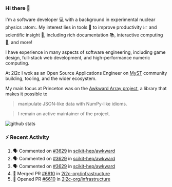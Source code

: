 ### Hi there 👋 

I'm a software developer 💻 with a background in experimental nuclear physics :atom:. My interest lies in tools :wrench: to improve productivity :chart_with_upwards_trend: and scientific insight :telescope:, including rich documentation 📚, interactive computing 🧮, and more! 

I have experience in many aspects of software engineering, including game design, full-stack web development, and high-performance numeric computing. 

At 2i2c I wok as an Open Source Applications Engineer on [MyST](https://github.com/jupyter-book/mystmd) community building, tooling, and the wider ecosystem. 

My main focus at Princeton was on the [Awkward Array project](awkward-array.org/), a library that makes it possible to 
> manipulate JSON-like data with NumPy-like idioms.

> I remain an active maintainer of the project. 

![github stats](https://github-readme-stats.vercel.app/api?username=agoose77&show_icons=true&hide_rank=true&hide_title=true&bg_color=30,e76445,904e95&text_color=efe3ec&icon_color=efe3ec)
<!--
**agoose77/agoose77** is a ✨ _special_ ✨ repository because its `README.md` (this file) appears on your GitHub profile.

Here are some ideas to get you started:

- 🔭 I’m currently working on ...
- 🌱 I’m currently learning ...
- 👯 I’m looking to collaborate on ...
- 🤔 I’m looking for help with ...
- 💬 Ask me about ...
- 📫 How to reach me: ...
- 😄 Pronouns: ...
- ⚡ Fun fact: ...
-->

### :zap: Recent Activity

<!--START_SECTION:activity-->
1. 🗣 Commented on [#3629](https://github.com/scikit-hep/awkward/pull/3629#issuecomment-3213695144) in [scikit-hep/awkward](https://github.com/scikit-hep/awkward)
2. 🗣 Commented on [#3629](https://github.com/scikit-hep/awkward/pull/3629#issuecomment-3213680037) in [scikit-hep/awkward](https://github.com/scikit-hep/awkward)
3. 🗣 Commented on [#3629](https://github.com/scikit-hep/awkward/pull/3629#issuecomment-3213659882) in [scikit-hep/awkward](https://github.com/scikit-hep/awkward)
4. 🎉 Merged PR [#6610](https://github.com/2i2c-org/infrastructure/pull/6610) in [2i2c-org/infrastructure](https://github.com/2i2c-org/infrastructure)
5. 💪 Opened PR [#6610](https://github.com/2i2c-org/infrastructure/pull/6610) in [2i2c-org/infrastructure](https://github.com/2i2c-org/infrastructure)
<!--END_SECTION:activity-->
